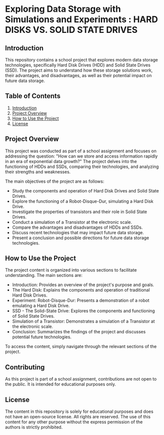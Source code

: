 # Exploring Data Storage with Simulations and Experiments : HARD DISKS VS. SOLID STATE DRIVES

## Introduction

This repository contains a school project that explores modern data storage technologies, specifically Hard Disk Drives (HDD) and Solid State Drives (SSD). The project aims to understand how these storage solutions work, their advantages, and disadvantages, as well as their potential impact on future data storage.

## Table of Contents

1. [Introduction](#introduction)
2. [Project Overview](#project-overview)
3. [How to Use the Project](#how-to-use-the-project)
7. [License](#license)

## Project Overview

This project was conducted as part of a school assignment and focuses on addressing the question: "How can we store and access information rapidly in an era of exponential data growth?" The project delves into the functioning of HDDs and SSDs, comparing their technologies, and analyzing their strengths and weaknesses.

The main objectives of the project are as follows:
- Study the components and operation of Hard Disk Drives and Solid State Drives.
- Explore the functioning of a Robot-Disque-Dur, simulating a Hard Disk Drive.
- Investigate the properties of transistors and their role in Solid State Drives.
- Conduct a simulation of a Transistor at the electronic scale.
- Compare the advantages and disadvantages of HDDs and SSDs.
- Discuss recent technologies that may impact future data storage.
- Present a conclusion and possible directions for future data storage technologies.

## How to Use the Project

The project content is organized into various sections to facilitate understanding. The main sections are:
- Introduction: Provides an overview of the project's purpose and goals.
- The Hard Disk: Explains the components and operation of traditional Hard Disk Drives.
- Experiment: Robot-Disque-Dur: Presents a demonstration of a robot emulating a Hard Disk Drive.
- SSD - The Solid-State Drive: Explores the components and functioning of Solid State Drives.
- Simulation of a Transistor: Demonstrates a simulation of a Transistor at the electronic scale.
- Conclusion: Summarizes the findings of the project and discusses potential future technologies.

To access the content, simply navigate through the relevant sections of the project.

## Contributing

As this project is part of a school assignment, contributions are not open to the public. It is intended for educational purposes only.

## License

The content in this repository is solely for educational purposes and does not have an open-source license. All rights are reserved. The use of this content for any other purpose without the express permission of the authors is strictly prohibited.
